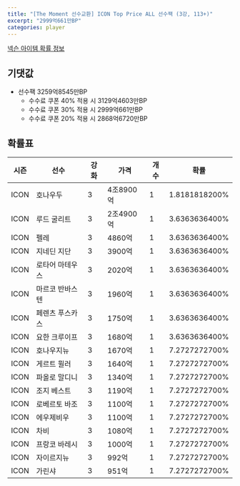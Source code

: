 ```yaml
---
title: "[The Moment 선수교환] ICON Top Price ALL 선수팩 (3강, 113+)"
excerpt: "2999억661만BP"
categories: player
---
```

[넥슨 아이템 확률 정보](http://iteminfo.nexon.com/probability/fo4?sn=6718)

## 기댓값
- 선수팩 3259억8545만BP
  - 수수료 쿠폰 40% 적용 시 3129억4603만BP
  - 수수료 쿠폰 30% 적용 시 2999억661만BP
  - 수수료 쿠폰 20% 적용 시 2868억6720만BP


## 확률표

|시즌|선수|강화|가격|개수|확률|
|---|---|---|---|---|---|
|ICON|호나우두|3|4조8900억|1|1.8181818200%|
|ICON|루드 굴리트|3|2조4900억|1|3.6363636400%|
|ICON|펠레|3|4860억|1|3.6363636400%|
|ICON|지네딘 지단|3|3900억|1|3.6363636400%|
|ICON|로타어 마테우스|3|2020억|1|3.6363636400%|
|ICON|마르코 반바스텐|3|1960억|1|3.6363636400%|
|ICON|페렌츠 푸스카스|3|1750억|1|3.6363636400%|
|ICON|요한 크루이프|3|1680억|1|3.6363636400%|
|ICON|호나우지뉴|3|1670억|1|7.2727272700%|
|ICON|게르트 뮐러|3|1640억|1|7.2727272700%|
|ICON|파올로 말디니|3|1340억|1|7.2727272700%|
|ICON|조지 베스트|3|1190억|1|7.2727272700%|
|ICON|로베르토 바조|3|1100억|1|7.2727272700%|
|ICON|에우제비우|3|1100억|1|7.2727272700%|
|ICON|차비|3|1080억|1|7.2727272700%|
|ICON|프랑코 바레시|3|1000억|1|7.2727272700%|
|ICON|자이르지뉴|3|992억|1|7.2727272700%|
|ICON|가린샤|3|951억|1|7.2727272700%|
